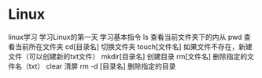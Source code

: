 # Linux
linux学习
学习Linux的第一天
 学习基本指令
  ls                查看当前文件夹下的内从
  pwd               查看当前所在文件夹
  cd[目录名]         切换文件夹
  touch[文件名]      如果文件不存在，新建文件（可以创建新的txt文件）
  mkdir[目录名]      创建目录
  rm[文件名]         删除指定的文件名（txt）
  clear              清屏
   rm -d [目录名]    删除指定的目录
   
  

